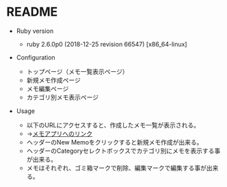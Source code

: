 # README

* Ruby version
    * ruby 2.6.0p0 (2018-12-25 revision 66547) [x86_64-linux]

* Configuration
    * トップページ（メモ一覧表示ページ）
    * 新規メモ作成ページ
    * メモ編集ページ
    * カテゴリ別メモ表示ページ

* Usage
    * 以下のURLにアクセスすると、作成したメモ一覧が表示される。
    * →[メモアプリへのリンク](https://morita0506-memo.herokuapp.com/)
    * ヘッダーのNew Memoをクリックすると新規メモ作成が出来る。
    * ヘッダーのCategoryセレクトボックスでカテゴリ別にメモを表示する事が出来る。
    * メモはそれぞれ、ゴミ箱マークで削除、編集マークで編集する事が出来る。